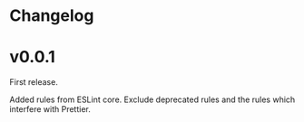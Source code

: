 # Changelog

# v0.0.1

First release.

Added rules from ESLint core.
Exclude deprecated rules and the rules which interfere with Prettier.
